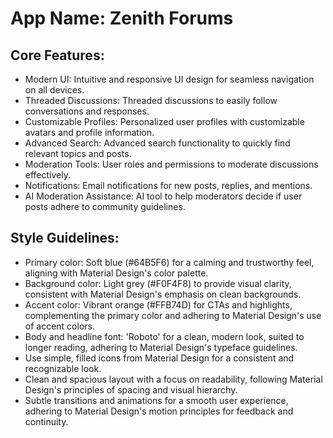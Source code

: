 # **App Name**: Zenith Forums

## Core Features:

- Modern UI: Intuitive and responsive UI design for seamless navigation on all devices.
- Threaded Discussions: Threaded discussions to easily follow conversations and responses.
- Customizable Profiles: Personalized user profiles with customizable avatars and profile information.
- Advanced Search: Advanced search functionality to quickly find relevant topics and posts.
- Moderation Tools: User roles and permissions to moderate discussions effectively.
- Notifications: Email notifications for new posts, replies, and mentions.
- AI Moderation Assistance: AI tool to help moderators decide if user posts adhere to community guidelines.

## Style Guidelines:

- Primary color: Soft blue (#64B5F6) for a calming and trustworthy feel, aligning with Material Design's color palette.
- Background color: Light grey (#F0F4F8) to provide visual clarity, consistent with Material Design's emphasis on clean backgrounds.
- Accent color: Vibrant orange (#FFB74D) for CTAs and highlights, complementing the primary color and adhering to Material Design's use of accent colors.
- Body and headline font: 'Roboto' for a clean, modern look, suited to longer reading, adhering to Material Design's typeface guidelines.
- Use simple, filled icons from Material Design for a consistent and recognizable look.
- Clean and spacious layout with a focus on readability, following Material Design's principles of spacing and visual hierarchy.
- Subtle transitions and animations for a smooth user experience, adhering to Material Design's motion principles for feedback and continuity.